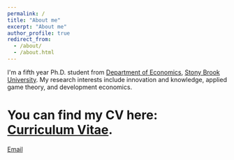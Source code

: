 ```yaml
---
permalink: /
title: "About me"
excerpt: "About me"
author_profile: true
redirect_from: 
  - /about/
  - /about.html
---
```


I'm a fifth year Ph.D. student from [Department of Economics](https://www.stonybrook.edu/commcms/economics/), [Stony Brook University](https://www.stonybrook.edu/). My research interests include innovation and knowledge, applied game theory, and development economics.

# You can find my CV here: [Curriculum Vitae](SiyuanLyu_CV2024.pdf).

[Email](mailto:siyuan.lyu@stonybrook.edu) 

